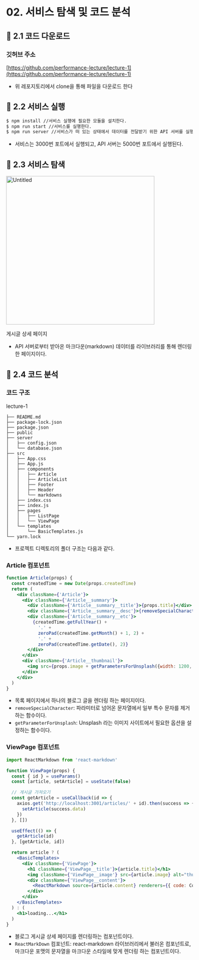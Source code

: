 # 02. 서비스 탐색 및 코드 분석


## 📌 2.1 코드 다운로드


### 깃허브 주소

[https://github.com/performance-lecture/lecture-1](https://github.com/performance-lecture/lecture-1)

- 위 레포지토리에서 clone을 통해 파일을 다운로드 한다

## 📌 2.2 서비스 실행


```bash
$ npm install //서비스 실행에 필요한 모듈을 설치한다.
$ npm run start //서비스를 실행한다.
$ npm run server //서비스가 떠 있는 상태에서 데이터를 전달받기 위한 API 서버를 실행한다.
```

- 서비스는 3000번 포트에서 실행되고, API 서버는 5000번 포트에서 실행된다.

## 📌 2.3 서비스 탐색

<img width="400" alt="Untitled" src="https://github.com/DEVOCEAN-YOUNG-FPOG/FPOG/assets/70098708/fb77420f-174c-4ebe-8ffd-9a0f7f9c9a6e">

게시글 상세 페이지

- API 서버로부터 받아온 마크다운(markdown) 데이터를 라이브러리를 통해 렌더링한 페이지이다.

## 📌 2.4 코드 분석


### 코드 구조

lecture-1
```
├── README.md
├── package-lock.json
├── package.json
├── public
├── server
│   ├── config.json
│   └── database.json
├── src
│   ├── App.css
│   ├── App.js
│   ├── components
│   │   ├── Article
│   │   ├── ArticleList
│   │   ├── Footer
│   │   ├── Header
│   │   └── markdowns
│   ├── index.css
│   ├── index.js
│   ├── pages
│   │   ├── ListPage
│   │   └── ViewPage
│   └── templates
│       └── BasicTemplates.js
└── yarn.lock
```

- 프로젝트 디렉토리의 폴더 구조는 다음과 같다.

### Article 컴포넌트

```jsx
function Article(props) {
  const createdTime = new Date(props.createdTime)
  return (
    <div className={'Article'}>
      <div className={'Article__summary'}>
        <div className={'Article__summary__title'}>{props.title}</div>
        <div className={'Article__summary__desc'}>{removeSpecialCharacter(props.content)}</div>
        <div className={'Article__summary__etc'}>
          {createdTime.getFullYear() +
            '.' +
            zeroPad(createdTime.getMonth() + 1, 2) +
            '.' +
            zeroPad(createdTime.getDate(), 2)}
        </div>
      </div>
      <div className={'Article__thumbnail'}>
        <img src={props.image + getParametersForUnsplash({width: 1200, height: 1200, quality: 80, format: 'jpg'})} alt="thumbnail" />
      </div>
    </div>
  )
}
```

- 목록 페이지에서 하나의 블로그 글을 렌더링 하는 페이지이다.
- `removeSpecialCharacter`: 파라미터로 넘어온 문자열에서 일부 특수 문자를 제거하는 함수이다.
- `getParameterForUnsplash`: Unsplash 라는 이미지 사이트에서 필요한 옵션을 설정하는 함수이다.

### ViewPage 컴포넌트

```jsx
import ReactMarkdown from 'react-markdown'

function ViewPage(props) {
  const { id } = useParams()
  const [article, setArticle] = useState(false)

  // 게시글 가져오기
  const getArticle = useCallback(id => {
    axios.get('http://localhost:3001/articles/' + id).then(success => {
      setArticle(success.data)
    })
  }, [])

  useEffect(() => {
    getArticle(id)
  }, [getArticle, id])

  return article ? (
    <BasicTemplates>
      <div className={'ViewPage'}>
        <h1 className={'ViewPage__title'}>{article.title}</h1>
        <img className={'ViewPage__image'} src={article.image} alt="thumnail" />
        <div className={'ViewPage__content'}>
          <ReactMarkdown source={article.content} renderers={{ code: CodeBlock }} />
        </div>
      </div>
    </BasicTemplates>
  ) : (
    <h1>loading...</h1>
  )
}
```

- 블로그 게시글 상세 페이지를 렌더링하는 컴포넌트이다.
- `ReactMarkDown` 컴포넌트: react-markdown 라이브러리에서 불러온 컴포넌트로, 마크다운 포맷의 문자열을 마크다운 스타일에 맞게 렌더링 하는 컴포넌트이다.

